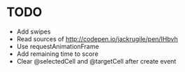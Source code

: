 # TODO

* Add swipes
* Read sources of http://codepen.io/jackrugile/pen/IHbvh
* Use requestAnimationFrame
* Add remaining time to score
* Clear @selectedCell and @targetCell after create event

